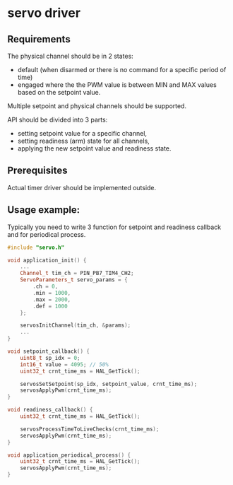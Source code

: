 # servo driver

## Requirements

The physical channel should be in 2 states:
- default (when disarmed or there is no command for a specific period of time)
- engaged where the the PWM value is between MIN and MAX values based on the setpoint value.

Multiple setpoint and physical channels should be supported.

API should be divided into 3 parts:
- setting setpoint value for a specific channel,
- setting readiness (arm) state for all channels,
- applying the new setpoint value and readiness state.

## Prerequisites

Actual timer driver should be implemented outside.

## Usage example:

Typically you need to write 3 function for setpoint and readiness callback and for periodical process.

```c++
#include "servo.h"

void application_init() {
    ...
    Channel_t tim_ch = PIN_PB7_TIM4_CH2;
    ServoParameters_t servo_params = {
        .ch = 0,
        .min = 1000,
        .max = 2000,
        .def = 1000
    };

    servosInitChannel(tim_ch, &params);
    ...
}

void setpoint_callback() {
    uint8_t sp_idx = 0;
    int16_t value = 4095; // 50%
    uint32_t crnt_time_ms = HAL_GetTick();

    servosSetSetpoint(sp_idx, setpoint_value, crnt_time_ms);
    servosApplyPwm(crnt_time_ms);
}

void readiness_callback() {
    uint32_t crnt_time_ms = HAL_GetTick();

    servosProcessTimeToLiveChecks(crnt_time_ms);
    servosApplyPwm(crnt_time_ms);
}

void application_periodical_process() {
    uint32_t crnt_time_ms = HAL_GetTick();
    servosApplyPwm(crnt_time_ms);
}

```
